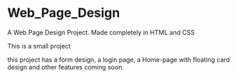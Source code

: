 # Web_Page_Design
A Web Page Design Project. Made completely in HTML and CSS

This is a small project

this project has a form design, a login page, a Home-page with floating card design
and other features coming soon.
